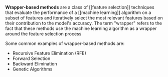 **Wrapper-based methods** are a class of [[feature selection]] techniques that evaluate the performance of a [[machine learning]] algorithm on a subset of features and iteratively select the most relevant features based on their contribution to the model's accuracy. The term "wrapper" refers to the fact that these methods use the machine learning algorithm as a wrapper around the feature selection process

Some common examples of wrapper-based methods are:

* Recursive Feature Elimination (RFE)
* Forward Selection
* Backward Elimination
* Genetic Algorithms